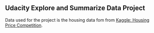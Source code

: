 
## Udacity Explore and Summarize Data Project

Data used for the project is the housing data fom from [Kaggle: Housing Price Competition](https://www.kaggle.com/c/house-prices-advanced-regression-techniques/data).
